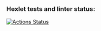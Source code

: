 ### Hexlet tests and linter status:
[![Actions Status](https://github.com/KateLuch/java-project-lvl1/workflows/hexlet-check/badge.svg)](https://github.com/KateLuch/java-project-lvl1/actions)